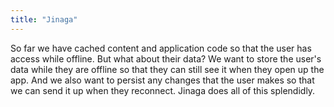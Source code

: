 ```yaml
---
title: "Jinaga"
---
```


So far we have cached content and application code so that the user has access while offline.
But what about their data?
We want to store the user's data while they are offline so that they can still see it when they open up the app.
And we also want to persist any changes that the user makes so that we can send it up when they reconnect.
Jinaga does all of this splendidly.
